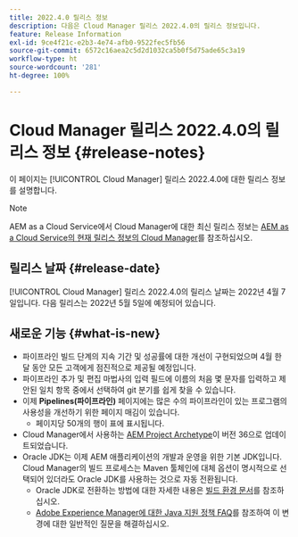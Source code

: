 ```yaml
---
title: 2022.4.0 릴리스 정보
description: 다음은 Cloud Manager 릴리스 2022.4.0의 릴리스 정보입니다.
feature: Release Information
exl-id: 9ce4f21c-e2b3-4e74-afb0-9522fec5fb56
source-git-commit: 6572c16aea2c5d2d1032ca5b0f5d75ade65c3a19
workflow-type: ht
source-wordcount: '281'
ht-degree: 100%

---
```


# Cloud Manager 릴리스 2022.4.0의 릴리스 정보 {#release-notes}

이 페이지는 [!UICONTROL Cloud Manager] 릴리스 2022.4.0에 대한 릴리스 정보를 설명합니다.

>[!NOTE]
>
>AEM as a Cloud Service에서 Cloud Manager에 대한 최신 릴리스 정보는 [AEM as a Cloud Service의 현재 릴리스 정보의 Cloud Manager](https://experienceleague.adobe.com/docs/experience-manager-cloud-service/content/implementing/using-cloud-manager/release-notes-cloud-manager/release-notes-cm-current.html)를 참조하십시오.

## 릴리스 날짜 {#release-date}

[!UICONTROL Cloud Manager] 릴리스 2022.4.0의 릴리스 날짜는 2022년 4월 7일입니다. 다음 릴리스는 2022년 5월 5일에 예정되어 있습니다.

## 새로운 기능 {#what-is-new}

* 파이프라인 빌드 단계의 지속 기간 및 성공률에 대한 개선이 구현되었으며 4월 한 달 동안 모든 고객에게 점진적으로 제공될 예정입니다.
* 파이프라인 추가 및 편집 마법사의 입력 필드에 이름의 처음 몇 문자를 입력하고 제안된 일치 항목 중에서 선택하여 git 분기를 쉽게 찾을 수 있습니다.
* 이제 **Pipelines(파이프라인)** 페이지에는 많은 수의 파이프라인이 있는 프로그램의 사용성을 개선하기 위한 페이지 매김이 있습니다.
   * 페이지당 50개의 행이 표에 표시됩니다.
* Cloud Manager에서 사용하는 [AEM Project Archetype](https://experienceleague.adobe.com/docs/experience-manager-core-components/using/developing/archetype/overview.html)이 버전 36으로 업데이트되었습니다.
* Oracle JDK는 이제 AEM 애플리케이션의 개발과 운영을 위한 기본 JDK입니다. Cloud Manager의 빌드 프로세스는 Maven 툴체인에 대체 옵션이 명시적으로 선택되어 있더라도 Oracle JDK를 사용하는 것으로 자동 전환됩니다.
   * Oracle JDK로 전환하는 방법에 대한 자세한 내용은 [빌드 환경 문서](/help/getting-started/build-environment.md#using-java-support)를 참조하십시오.
   * [Adobe Experience Manager에 대한 Java 지원 정책 FAQ](https://experienceleague.adobe.com/docs/experience-manager-65/assets/Java_Policy_for_Adobe_Experience_Manager.pdf)를 참조하여 이 변경에 대한 일반적인 질문을 해결하십시오.
